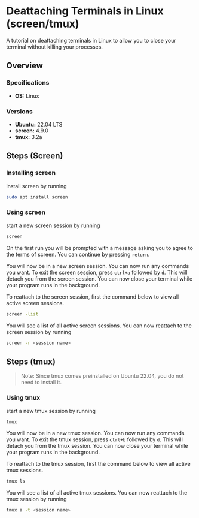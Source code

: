 # Deattaching Terminals in Linux (screen/tmux)
A tutorial on deattaching terminals in Linux to allow you to close your terminal without killing your processes.
## Overview
### Specifications
* **OS:** Linux
### Versions
* **Ubuntu:** 22.04 LTS
* **screen:** 4.9.0
* **tmux:** 3.2a
## Steps (Screen)
### Installing screen
install screen by running
```bash
sudo apt install screen
```
### Using screen
start a new screen session by running
```bash
screen
```
On the first run you will be prompted with a message asking you to agree to the terms of screen. You can continue by pressing `return`.

You will now be in a new screen session. You can now run any commands you want. To exit the screen session, press `ctrl+a` followed by `d`. This will detach you from the screen session. You can now close your terminal while your program runs in the background.

To reattach to the screen session, first the command below to view all active screen sessions.
```bash
screen -list
```
You will see a list of all active screen sessions. You can now reattach to the screen session by running
```bash
screen -r <session name>
```

## Steps (tmux)
> Note: Since tmux comes preinstalled on Ubuntu 22.04, you do not need to install it.

### Using tmux
start a new tmux session by running
```bash
tmux
```
You will now be in a new tmux session. You can now run any commands you want. To exit the tmux session, press `ctrl+b` followed by `d`. This will detach you from the tmux session. You can now close your terminal while your program runs in the background.

To reattach to the tmux session, first the command below to view all active tmux sessions.
```bash
tmux ls
```
You will see a list of all active tmux sessions. You can now reattach to the tmux session by running
```bash
tmux a -t <session name>
```